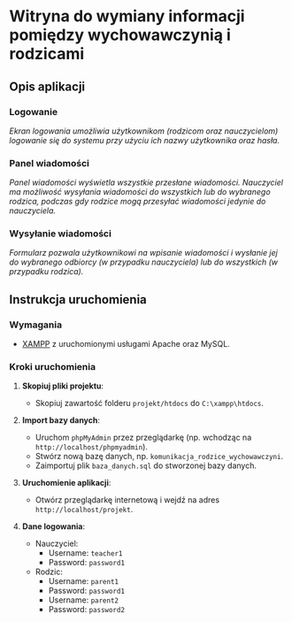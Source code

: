 # Witryna do wymiany informacji pomiędzy wychowawczynią i rodzicami

## Opis aplikacji

### Logowanie

*Ekran logowania umożliwia użytkownikom (rodzicom oraz nauczycielom) logowanie się do systemu przy użyciu ich nazwy użytkownika oraz hasła.*

### Panel wiadomości

*Panel wiadomości wyświetla wszystkie przesłane wiadomości. Nauczyciel ma możliwość wysyłania wiadomości do wszystkich lub do wybranego rodzica, podczas gdy rodzice mogą przesyłać wiadomości jedynie do nauczyciela.*

### Wysyłanie wiadomości

*Formularz pozwala użytkownikowi na wpisanie wiadomości i wysłanie jej do wybranego odbiorcy (w przypadku nauczyciela) lub do wszystkich (w przypadku rodzica).*

## Instrukcja uruchomienia

### Wymagania
- [XAMPP](https://www.apachefriends.org/index.html) z uruchomionymi usługami Apache oraz MySQL.

### Kroki uruchomienia

1. **Skopiuj pliki projektu**:
    - Skopiuj zawartość folderu `projekt/htdocs` do `C:\xampp\htdocs`.

2. **Import bazy danych**:
    - Uruchom `phpMyAdmin` przez przeglądarkę (np. wchodząc na `http://localhost/phpmyadmin`).
    - Stwórz nową bazę danych, np. `komunikacja_rodzice_wychowawczyni`.
    - Zaimportuj plik `baza_danych.sql` do stworzonej bazy danych.

3. **Uruchomienie aplikacji**:
    - Otwórz przeglądarkę internetową i wejdź na adres `http://localhost/projekt`.

4. **Dane logowania**:
    - Nauczyciel:
        - Username: `teacher1`
        - Password: `password1`
    - Rodzic:
        - Username: `parent1`
        - Password: `password1`
        - Username: `parent2`
        - Password: `password2`